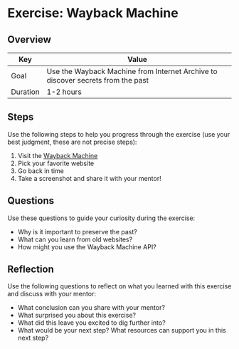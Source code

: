 # Exercise: Wayback Machine

## Overview

| Key | Value |
| --- | --- |
| Goal | Use the Wayback Machine from Internet Archive to discover secrets from the past |
| Duration | 1-2 hours |


## Steps

Use the following steps to help you progress through the exercise (use your best judgment, these are not precise steps):

1. Visit the [Wayback Machine](https://web.archive.org/)
2. Pick your favorite website
3. Go back in time
4. Take a screenshot and share it with your mentor!

## Questions

Use these questions to guide your curiosity during the exercise:

- Why is it important to preserve the past?
- What can you learn from old websites?
- How might you use the Wayback Machine API?

## Reflection

Use the following questions to reflect on what you learned with this exercise and discuss with your mentor:

- What conclusion can you share with your mentor?
- What surprised you about this exercise?
- What did this leave you excited to dig further into? 
- What would be your next step? What resources can support you in this next step?


